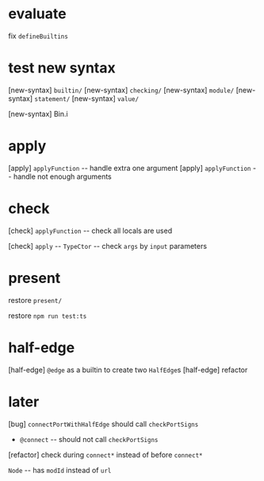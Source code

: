 # evaluate

fix `defineBuiltins`

# test new syntax

[new-syntax] `builtin/`
[new-syntax] `checking/`
[new-syntax] `module/`
[new-syntax] `statement/`
[new-syntax] `value/`

[new-syntax] Bin.i

# apply

[apply] `applyFunction` -- handle extra one argument
[apply] `applyFunction` -- handle not enough arguments

# check

[check] `applyFunction` -- check all locals are used

[check] `apply` -- `TypeCtor` -- check `args` by `input` parameters

# present

restore `present/`

restore `npm run test:ts`

# half-edge

[half-edge] `@edge` as a builtin to create two `HalfEdge`s
[half-edge] refactor

# later

[bug] `connectPortWithHalfEdge` should call `checkPortSigns`

- `@connect` -- should not call `checkPortSigns`

[refactor] check during `connect*` instead of before `connect*`

`Node` -- has `modId` instead of `url`
